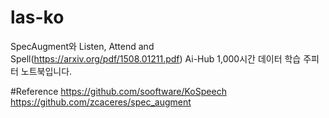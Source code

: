# las-ko
SpecAugment와 Listen, Attend and Spell(https://arxiv.org/pdf/1508.01211.pdf) Ai-Hub 1,000시간 데이터 학습 주피터 노트북입니다.

#Reference
https://github.com/sooftware/KoSpeech
https://github.com/zcaceres/spec_augment
